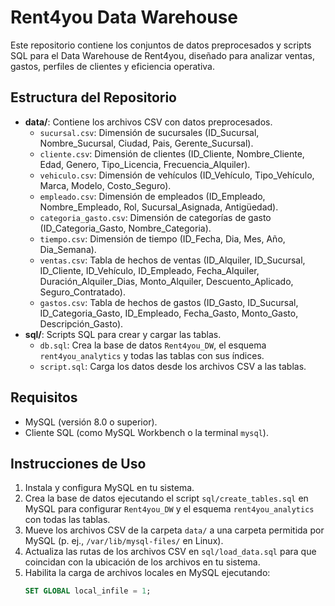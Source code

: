 # Rent4you Data Warehouse

Este repositorio contiene los conjuntos de datos preprocesados y scripts SQL para el Data Warehouse de Rent4you, diseñado para analizar ventas, gastos, perfiles de clientes y eficiencia operativa.
## Estructura del Repositorio
- **data/**: Contiene los archivos CSV con datos preprocesados.
  - `sucursal.csv`: Dimensión de sucursales (ID_Sucursal, Nombre_Sucursal, Ciudad, Pais, Gerente_Sucursal).
  - `cliente.csv`: Dimensión de clientes (ID_Cliente, Nombre_Cliente, Edad, Genero, Tipo_Licencia, Frecuencia_Alquiler).
  - `vehiculo.csv`: Dimensión de vehículos (ID_Vehículo, Tipo_Vehículo, Marca, Modelo, Costo_Seguro).
  - `empleado.csv`: Dimensión de empleados (ID_Empleado, Nombre_Empleado, Rol, Sucursal_Asignada, Antigüedad).
  - `categoria_gasto.csv`: Dimensión de categorías de gasto (ID_Categoria_Gasto, Nombre_Categoria).
  - `tiempo.csv`: Dimensión de tiempo (ID_Fecha, Dia, Mes, Año, Dia_Semana).
  - `ventas.csv`: Tabla de hechos de ventas (ID_Alquiler, ID_Sucursal, ID_Cliente, ID_Vehículo, ID_Empleado, Fecha_Alquiler, Duración_Alquiler_Dias, Monto_Alquiler, Descuento_Aplicado, Seguro_Contratado).
  - `gastos.csv`: Tabla de hechos de gastos (ID_Gasto, ID_Sucursal, ID_Categoria_Gasto, ID_Empleado, Fecha_Gasto, Monto_Gasto, Descripción_Gasto).
- **sql/**: Scripts SQL para crear y cargar las tablas.
  - `db.sql`: Crea la base de datos `Rent4you_DW`, el esquema `rent4you_analytics` y todas las tablas con sus índices.
  - `script.sql`: Carga los datos desde los archivos CSV a las tablas.

## Requisitos
- MySQL (versión 8.0 o superior).
- Cliente SQL (como MySQL Workbench o la terminal `mysql`).

## Instrucciones de Uso
1. Instala y configura MySQL en tu sistema.
2. Crea la base de datos ejecutando el script `sql/create_tables.sql` en MySQL para configurar `Rent4you_DW` y el esquema `rent4you_analytics` con todas las tablas.
3. Mueve los archivos CSV de la carpeta `data/` a una carpeta permitida por MySQL (p. ej., `/var/lib/mysql-files/` en Linux).
4. Actualiza las rutas de los archivos CSV en `sql/load_data.sql` para que coincidan con la ubicación de los archivos en tu sistema.
5. Habilita la carga de archivos locales en MySQL ejecutando:
   ```sql
   SET GLOBAL local_infile = 1;
